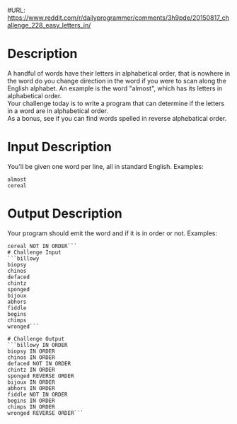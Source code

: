#URL:
https://www.reddit.com/r/dailyprogrammer/comments/3h9pde/20150817_challenge_228_easy_letters_in/

# Description

A handful of words have their letters in alphabetical order, that is nowhere in the word do you change direction in the word if you were to scan along the English alphabet. An example is the word "almost", which has its letters in alphabetical order.  
Your challenge today is to write a program that can determine if the letters in a word are in alphabetical order.  
As a bonus, see if you can find words spelled in reverse alphebatical order.
# Input Description

You'll be given one word per line, all in standard English. Examples:  
```
almost
cereal
```
# Output Description  
Your program should emit the word and if it is in order or not. Examples:
```almost IN ORDER  
cereal NOT IN ORDER```
# Challenge Input  
```billowy  
biopsy
chinos
defaced
chintz
sponged
bijoux
abhors
fiddle
begins
chimps
wronged```

# Challenge Output
```billowy IN ORDER
biopsy IN ORDER
chinos IN ORDER
defaced NOT IN ORDER
chintz IN ORDER
sponged REVERSE ORDER 
bijoux IN ORDER
abhors IN ORDER
fiddle NOT IN ORDER
begins IN ORDER
chimps IN ORDER
wronged REVERSE ORDER```